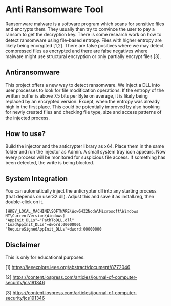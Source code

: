 # Anti Ransomware Tool

Ransomware malware is a software program which scans for sensitive files and encrypts them. They usually then try to convince the user to pay a ransom to get the decryption key.
There is some research work on how to detect ransomware using file-based entropy. Files with higher entropy are likely being encrypted [1,2]. 
There are false positives where we may detect compressed files as encrypted and there are false negatives where malware might use structural encryption or only partially encrypt files [3].


## Antiransomware

This project offers a new way to detect ransomware. We inject a DLL into user processes to look for file modification operations. If the entropy of the written buffer is above 7.5 bits per Byte on average, it is likely  being replaced by an encrypted version. Except, when the entropy was already high in the first place. This could be potentially improved by also hooking for newly created files and checking file type, size and access patterns of the injected process.

## How to use?

Build the injector and the anticrypter library as x64. Place them in the same folder and run the injector as Admin. A small system tray icon appears.
Now every process will be monitored for suspicious file access. If something has been detected, the write is being blocked.

## System Integration
You can automatically inject the anticrypter dll into any starting process (that depends on user32.dll).
Adjust this and save it as install.reg, then double-click on it.
```
[HKEY_LOCAL_MACHINE\SOFTWARE\Wow6432Node\Microsoft\Windows NT\CurrentVersion\Windows]
"AppInit_DLLs"="PathToDLL.dll"
"LoadAppInit_DLLs"=dword:00000001
"RequireSignedAppInit_DLLs"=dword:00000000
```

## Disclaimer
This is only for educational purposes.



[1] https://ieeexplore.ieee.org/abstract/document/8772046

[2] https://content.iospress.com/articles/journal-of-computer-security/jcs191346

[3] https://content.iospress.com/articles/journal-of-computer-security/jcs191346
